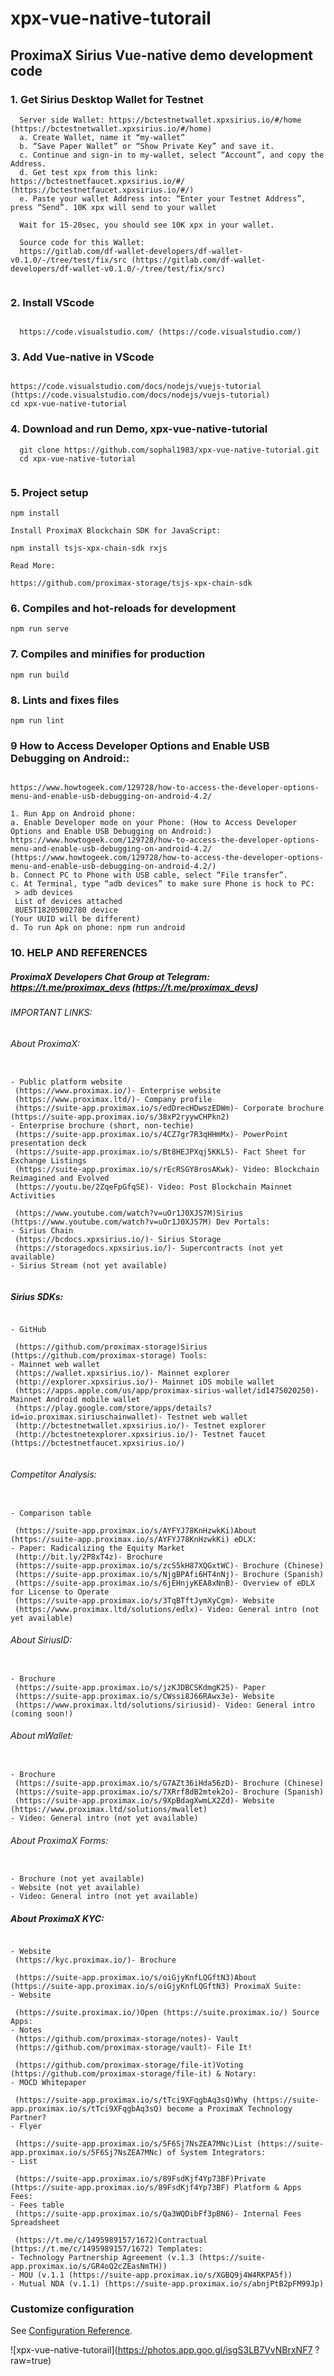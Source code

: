 # xpx-vue-native-tutorail

## ProximaX Sirius Vue-native demo development code

### 1. Get Sirius Desktop Wallet for Testnet
```
  Server side Wallet: https://bctestnetwallet.xpxsirius.io/#/home (https://bctestnetwallet.xpxsirius.io/#/home)
  a. Create Wallet, name it “my-wallet”
  b. “Save Paper Wallet” or “Show Private Key” and save it. 
  c. Continue and sign-in to my-wallet, select “Account”, and copy the Address.
  d. Get test xpx from this link: https://bctestnetfaucet.xpxsirius.io/#/ (https://bctestnetfaucet.xpxsirius.io/#/)
  e. Paste your wallet Address into: “Enter your Testnet Address”, press “Send”. 10K xpx will send to your wallet
  
  Wait for 15-20sec, you should see 10K xpx in your wallet.
  
  Source code for this Wallet:
  https://gitlab.com/df-wallet-developers/df-wallet-v0.1.0/-/tree/test/fix/src (https://gitlab.com/df-wallet-developers/df-wallet-v0.1.0/-/tree/test/fix/src)
  
```

### 2. Install VScode 
```

  https://code.visualstudio.com/ (https://code.visualstudio.com/)

```

### 3. Add Vue-native in VScode

```

https://code.visualstudio.com/docs/nodejs/vuejs-tutorial (https://code.visualstudio.com/docs/nodejs/vuejs-tutorial)
cd xpx-vue-native-tutorial 

```

### 4. Download and run Demo, xpx-vue-native-tutorial

```
  git clone https://github.com/sophal1983/xpx-vue-native-tutorial.git
  cd xpx-vue-native-tutorial 
  
```


### 5. Project setup
```
npm install

Install ProximaX Blockchain SDK for JavaScript:

npm install tsjs-xpx-chain-sdk rxjs

Read More:

https://github.com/proximax-storage/tsjs-xpx-chain-sdk

```

### 6. Compiles and hot-reloads for development
```
npm run serve

```

### 7. Compiles and minifies for production
```
npm run build

```

### 8. Lints and fixes files
```
npm run lint

```
### 9 How to Access Developer Options and Enable USB Debugging on Android::  

```

https://www.howtogeek.com/129728/how-to-access-the-developer-options-menu-and-enable-usb-debugging-on-android-4.2/

1. Run App on Android phone:
a. Enable Developer mode on your Phone: (How to Access Developer Options and Enable USB Debugging on Android:)   
https://www.howtogeek.com/129728/how-to-access-the-developer-options-menu-and-enable-usb-debugging-on-android-4.2/ (https://www.howtogeek.com/129728/how-to-access-the-developer-options-menu-and-enable-usb-debugging-on-android-4.2/)
b. Connect PC to Phone with USB cable, select “File transfer”.  
c. At Terminal, type “adb devices” to make sure Phone is hock to PC: 
 > adb devices
 List of devices attached
 8UE5T18205002780 device
(Your UUID will be different)
d. To run Apk on phone: npm run android
```

### 10. HELP AND REFERENCES

##### ProximaX Developers Chat Group at Telegram:  https://t.me/proximax_devs (https://t.me/proximax_devs)

###### IMPORTANT LINKS:

###### About ProximaX:

```

- Public platform website
 (https://www.proximax.io/)- Enterprise website
 (https://www.proximax.ltd/)- Company profile 
 (https://suite-app.proximax.io/s/edDrecHDwszEDWm)- Corporate brochure (https://suite-app.proximax.io/s/38xP2ryywCHPkn2) 
- Enterprise brochure (short, non-techie)
 (https://suite-app.proximax.io/s/4CZ7gr7R3qHHmMx)- PowerPoint presentation deck
 (https://suite-app.proximax.io/s/Bt8HEJPXqj5KKL5)- Fact Sheet for Exchange Listings
 (https://suite-app.proximax.io/s/rEcRSGY8rosAKwk)- Video: Blockchain Reimagined and Evolved 
 (https://youtu.be/2ZqeFpGfqSE)- Video: Post Blockchain Mainnet Activities

 (https://www.youtube.com/watch?v=uOr1J0XJS7M)Sirius (https://www.youtube.com/watch?v=uOr1J0XJS7M) Dev Portals:
- Sirius Chain
 (https://bcdocs.xpxsirius.io/)- Sirius Storage 
 (https://storagedocs.xpxsirius.io/)- Supercontracts (not yet available)
- Sirius Stream (not yet available)


```

##### Sirius SDKs:

```

- GitHub

 (https://github.com/proximax-storage)Sirius (https://github.com/proximax-storage) Tools:
- Mainnet web wallet
 (https://wallet.xpxsirius.io/)- Mainnet explorer
 (http://explorer.xpxsirius.io/)- Mainnet iOS mobile wallet 
 (https://apps.apple.com/us/app/proximax-sirius-wallet/id1475020250)- Mainnet Android mobile wallet
 (https://play.google.com/store/apps/details?id=io.proximax.siriuschainwallet)- Testnet web wallet
 (http://bctestnetwallet.xpxsirius.io/)- Testnet explorer
 (http://bctestnetexplorer.xpxsirius.io/)- Testnet faucet  (https://bctestnetfaucet.xpxsirius.io/) 
 
````
###### Competitor Analysis:

```

- Comparison table

 (https://suite-app.proximax.io/s/AYFYJ78KnHzwkKi)About (https://suite-app.proximax.io/s/AYFYJ78KnHzwkKi) eDLX:
- Paper: Radicalizing the Equity Market
 (http://bit.ly/2P8xT4z)- Brochure
 (https://suite-app.proximax.io/s/zcS5kH87XQGxtWC)- Brochure (Chinese) 
 (https://suite-app.proximax.io/s/NjgBPAfi6HT4nNj)- Brochure (Spanish) 
 (https://suite-app.proximax.io/s/6jEHnjyKEA8xNnB)- Overview of eDLX for License to Operate
 (https://suite-app.proximax.io/s/3TqBTftJymXyCgm)- Website
 (https://www.proximax.ltd/solutions/edlx)- Video: General intro (not yet available)

````
###### About SiriusID:

``` 

- Brochure 
 (https://suite-app.proximax.io/s/jzKJDBCSKdmgK25)- Paper
 (https://suite-app.proximax.io/s/CWssi8J66RAwx3e)- Website 
 (https://www.proximax.ltd/solutions/siriusid)- Video: General intro (coming soon!)
````
###### About mWallet:

```

- Brochure
 (https://suite-app.proximax.io/s/G7AZt36iHda56zD)- Brochure (Chinese)
 (https://suite-app.proximax.io/s/7XRrf8dB2mtek2o)- Brochure (Spanish)
 (https://suite-app.proximax.io/s/9XpBdagXwmLX2Zd)- Website (https://www.proximax.ltd/solutions/mwallet) 
- Video: General intro (not yet available)

```

###### About ProximaX Forms:

```

- Brochure (not yet available)
- Website (not yet available)
- Video: General intro (not yet available)

```

##### About ProximaX KYC:

```

- Website
 (https://kyc.proximax.io/)- Brochure

 (https://suite-app.proximax.io/s/oiGjyKnfLQGftN3)About (https://suite-app.proximax.io/s/oiGjyKnfLQGftN3) ProximaX Suite:
- Website

 (https://suite.proximax.io/)Open (https://suite.proximax.io/) Source Apps:
- Notes
 (https://github.com/proximax-storage/notes)- Vault
 (https://github.com/proximax-storage/vault)- File It!

 (https://github.com/proximax-storage/file-it)Voting (https://github.com/proximax-storage/file-it) & Notary:
- MOCD Whitepaper

 (https://suite-app.proximax.io/s/tTci9XFqgbAq3sQ)Why (https://suite-app.proximax.io/s/tTci9XFqgbAq3sQ) become a ProximaX Technology Partner?
- Flyer

 (https://suite-app.proximax.io/s/5F6Sj7NsZEA7MNc)List (https://suite-app.proximax.io/s/5F6Sj7NsZEA7MNc) of System Integrators:
- List

 (https://suite-app.proximax.io/s/89FsdKjf4Yp73BF)Private (https://suite-app.proximax.io/s/89FsdKjf4Yp73BF) Platform & Apps Fees:
- Fees table
 (https://suite-app.proximax.io/s/Qa3WQDibFf3pBN6)- Internal Fees Spreadsheet

 (https://t.me/c/1495989157/1672)Contractual (https://t.me/c/1495989157/1672) Templates:
- Technology Partnership Agreement (v.1.3 (https://suite-app.proximax.io/s/GR4oQ2cZEasNmTH))
- MOU (v.1.1 (https://suite-app.proximax.io/s/XGBQ9j4W4RKPA5f))
- Mutual NDA (v.1.1) (https://suite-app.proximax.io/s/abnjPtB2pFM99Jp)

```

### Customize configuration
See [Configuration Reference](https://cli.vuejs.org/config/).

![xpx-vue-native-tutorail](https://photos.app.goo.gl/isgS3LB7VvNBrxNF7 ?raw=true)
